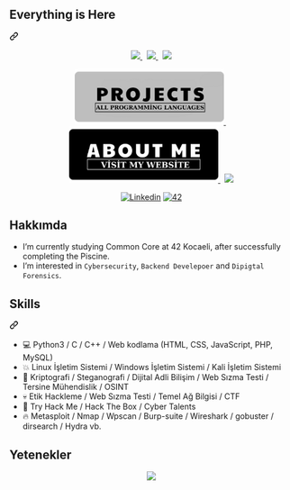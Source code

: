 <div class="markdown-heading" dir="auto"><h2 class="heading-element" dir="auto">Everything is Here</h2><a id="user-content-the-good-the-bad-and-the-ugly" class="anchor" aria-label="Permalink: The Good, the Bad and the Ugly" href="#the-good-the-bad-and-the-ugly"><svg class="octicon octicon-link" viewBox="0 0 16 16" version="1.1" width="16" height="16" aria-hidden="true"><path d="m7.775 3.275 1.25-1.25a3.5 3.5 0 1 1 4.95 4.95l-2.5 2.5a3.5 3.5 0 0 1-4.95 0 .751.751 0 0 1 .018-1.042.751.751 0 0 1 1.042-.018 1.998 1.998 0 0 0 2.83 0l2.5-2.5a2.002 2.002 0 0 0-2.83-2.83l-1.25 1.25a.751.751 0 0 1-1.042-.018.751.751 0 0 1-.018-1.042Zm-4.69 9.64a1.998 1.998 0 0 0 2.83 0l1.25-1.25a.751.751 0 0 1 1.042.018.751.751 0 0 1 .018 1.042l-1.25 1.25a3.5 3.5 0 1 1-4.95-4.95l2.5-2.5a3.5 3.5 0 0 1 4.95 0 .751.751 0 0 1-.018 1.042.751.751 0 0 1-1.042.018 1.998 1.998 0 0 0-2.83 0l-2.5 2.5a1.998 1.998 0 0 0 0 2.83Z"></path></svg></a></div>
<p align="center" dir="auto">
  <a href="https://github.com/omrfrkzu/42-resources">
    <img src="https://github.com/omrfrkzu/omrfrkzu/blob/983c0d56750d9da472547e4cad12954946d50527/Banners/github_profile_banner_round_resources_982024_651.png" width="265" style="max-width: 100%;">
  </a>
  &nbsp;
  <a href="https://github.com/omrfrkzu/Ecole-42-Havuz">
    <img src="https://github.com/omrfrkzu/omrfrkzu/blob/983c0d56750d9da472547e4cad12954946d50527/Banners/github_profile_banner_round_piscine_982024_651.png" width="265" style="max-width: 100%;">
  </a>
  &nbsp;
  <a href="https://github.com/omrfrkzu/42-common-core">
    <img src="https://github.com/omrfrkzu/omrfrkzu/blob/983c0d56750d9da472547e4cad12954946d50527/Banners/github_profile_banner_round_common_core_982024_651.png" width="265" style="max-width: 100%;">
  </a>
</p>

<p align="center" dir="auto">  
  <a href="https://github.com/omrfrkzu/programming-languages">
    <img src="Banners/projectss.png" width="265" style="max-width: 100%;">
  </a>
  &nbsp;
  <a href="https://www.omerfarukkuzu.com/" rel="nofollow">
    <img src="Banners/mywebsite.png" width="265" style="max-width: 100%;">
  </a>
  &nbsp;
  <a href="https://github.com/omrfrkzu/100-days-of-code-in-python">
    <img src="https://github.com/omrfrkzu/omrfrkzu/blob/ff1750ebb3dc28c29154dd60952f81163cfd8b22/Banners/github_profile_banner_round_python_982024_651.png" width="265" style="max-width: 100%;">
  </a>
</p>

<p align="center">
  <a href='https://www.linkedin.com/in/omrfkzu/' target="_blank"><img alt='Linkedin' src='https://img.shields.io/badge/LinkedIn-100000?style=flat&logo=Linkedin&logoColor=white&labelColor=0A66C2&color=0A66C2'/></a>
  </a>
  <a href='https://42kocaeli.com.tr/' target="_blank"><img alt='42' src='https://img.shields.io/badge/42-Kocaeli-Kocaeli'/></a>
  </a>
</p>

## Hakkımda

- I’m currently studying Common Core at 42 Kocaeli, after successfully completing the Piscine.
- I’m interested in  `Cybersecurity`, `Backend Develepoer` and `Dipigtal Forensics`.

<div class="markdown-heading" dir="auto"><h2 class="heading-element" dir="auto">Skills</h2><a id="user-content-skills" class="anchor" aria-label="Permalink: Skills" href="#skills"><svg class="octicon octicon-link" viewBox="0 0 16 16" version="1.1" width="16" height="16" aria-hidden="true"><path d="m7.775 3.275 1.25-1.25a3.5 3.5 0 1 1 4.95 4.95l-2.5 2.5a3.5 3.5 0 0 1-4.95 0 .751.751 0 0 1 .018-1.042.751.751 0 0 1 1.042-.018 1.998 1.998 0 0 0 2.83 0l2.5-2.5a2.002 2.002 0 0 0-2.83-2.83l-1.25 1.25a.751.751 0 0 1-1.042-.018.751.751 0 0 1-.018-1.042Zm-4.69 9.64a1.998 1.998 0 0 0 2.83 0l1.25-1.25a.751.751 0 0 1 1.042.018.751.751 0 0 1 .018 1.042l-1.25 1.25a3.5 3.5 0 1 1-4.95-4.95l2.5-2.5a3.5 3.5 0 0 1 4.95 0 .751.751 0 0 1-.018 1.042.751.751 0 0 1-1.042.018 1.998 1.998 0 0 0-2.83 0l-2.5 2.5a1.998 1.998 0 0 0 0 2.83Z"></path></svg></a></div>

<ul dir="auto">
    <li>💻 Python3 / C / C++ / Web kodlama (HTML, CSS, JavaScript, PHP, MySQL)</li>
    <li>💥 Linux İşletim Sistemi / Windows İşletim Sistemi / Kali İşletim Sistemi</li>
    <li>💪 Kriptografi / Steganografi / Dijital Adli Bilişim / Web Sızma Testi / Tersine Mühendislik / OSINT</li>
    <li>💀 Etik Hackleme / Web Sızma Testi / Temel Ağ Bilgisi / CTF</li>
    <li>👀 Try Hack Me / Hack The Box / Cyber Talents</li>
    <li>🔥 Metasploit / Nmap / Wpscan / Burp-suite / Wireshark / gobuster / dirsearch / Hydra vb.</li>
</ul>

## Yetenekler

<p align="center">
  <a href="https://skillicons.dev">
    <img src="https://skillicons.dev/icons?i=c,cpp,html,css,python,git,github,bash,linux,vscode,ai,ps,markdown,latex,wordpress" />
  </a>
</p>

